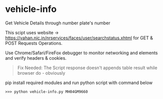 # vehicle-info
Get Vehicle Details through number plate's number

This scipt uses website -> https://vahan.nic.in/nrservices/faces/user/searchstatus.xhtml for GET & POST Requests Operations.

Use Chrome/Safari/FireFox debugger to monitor networking and elements and verify headers & cookies.

> Fix Needed: The Script response doesn't appends table result while browser do - obviously

pip install required modules and run python script with command below

`>>> python vehicle-info.py MH04GM9660`
